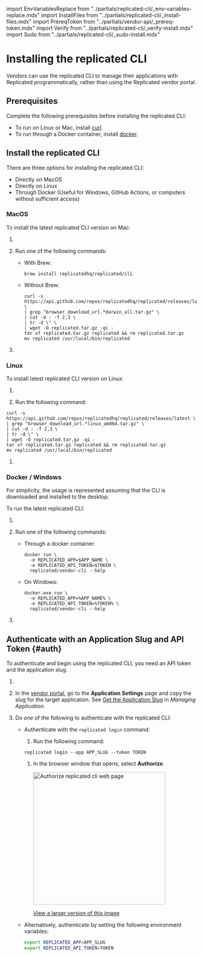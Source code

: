 import EnvVariablesReplace from "../partials/replicated-cli/_env-variables-replace.mdx"
import InstallFiles from "../partials/replicated-cli/_install-files.mdx"
import PrereqToken from "../partials/vendor-api/_prereq-token.mdx"
import Verify from "../partials/replicated-cli/_verify-install.mdx"
import Sudo from "../partials/replicated-cli/_sudo-install.mdx"

# Installing the replicated CLI

Vendors can use the replicated CLI to manage their applications with Replicated programmatically, rather than using the Replicated vendor portal.

## Prerequisites

Complete the following prerequisites before installing the replicated CLI:

- To run on Linux or Mac, install [curl](https://curl.haxx.se/).
- To run through a Docker container, install [docker](https://www.docker.com).

## Install the replicated CLI

There are three options for installing the replicated CLI: 

* Directly on MacOS
* Directly on Linux
* Through Docker (Useful for Windows, GitHub Actions, or computers without sufficient access)

### MacOS

To install the latest replicated CLI version on Mac:

1. <InstallFiles/>

1. Run one of the following commands:

    - With Brew:

      ```shell
      brew install replicatedhq/replicated/cli
      ```

    - Without Brew:

      ```shell
      curl -s https://api.github.com/repos/replicatedhq/replicated/releases/latest \
      | grep "browser_download_url.*darwin_all.tar.gz" \
      | cut -d : -f 2,3 \
      | tr -d \" \
      | wget -O replicated.tar.gz -qi -
      tar xf replicated.tar.gz replicated && rm replicated.tar.gz
      mv replicated /usr/local/bin/replicated
      ```

      <Sudo/>

1. <Verify/> 

### Linux

To install latest replicated CLI version on Linux:

1. <InstallFiles/>

1. Run the following command:

  ```shell
  curl -s https://api.github.com/repos/replicatedhq/replicated/releases/latest \
  | grep "browser_download_url.*linux_amd64.tar.gz" \
  | cut -d : -f 2,3 \
  | tr -d \" \
  | wget -O replicated.tar.gz -qi -
  tar xf replicated.tar.gz replicated && rm replicated.tar.gz
  mv replicated /usr/local/bin/replicated
  ```

  <Sudo/>

1. <Verify/>

### Docker / Windows

For simplicity, the usage is represented assuming that the CLI is downloaded and installed to the desktop.

To run the latest replicated CLI:

1. <InstallFiles/>

1. Run one of the following commands:

    - Through a docker container:

      ```shell
      docker run \
        -e REPLICATED_APP=$APP_NAME \
        -e REPLICATED_API_TOKEN=$TOKEN \
        replicated/vendor-cli --help
      ```

    - On Windows:

      ```dos
      docker.exe run \
        -e REPLICATED_APP=%APP_NAME% \
        -e REPLICATED_API_TOKEN=%TOKEN% \
        replicated/vendor-cli --help
      ```

1. <Verify/>

## Authenticate with an Application Slug and API Token {#auth}

To authenticate and begin using the replicated CLI, you need an API token and the application slug. 

1. <PrereqToken/>

1. In the [vendor portal](https://vendor.replicated.com), go to the **Application Settings** page and copy the slug for the target application. See [Get the Application Slug](/vendor/vendor-portal-manage-app#slug) in _Managing Application_.

1. Do _one_ of the following to authenticate with the replicated CLI:

   * Authenticate with the `replicated login` command:

     1. Run the following command:

      ```
      replicated login --app APP_SLUG --token TOKEN
      ```

      <EnvVariablesReplace/>

      1. In the browser window that opens, select **Authorize**.

         <img width="350" alt="Authorize replicated cli web page" src="/images/authorize-repl-cli.png"/>

         [View a larger version of this image](/images/authorize-repl-cli.png)

   * Alternatively, authenticate by setting the following environment variables:

      ```bash
      export REPLICATED_APP=APP_SLUG
      export REPLICATED_API_TOKEN=TOKEN
      ```

      <EnvVariablesReplace/>